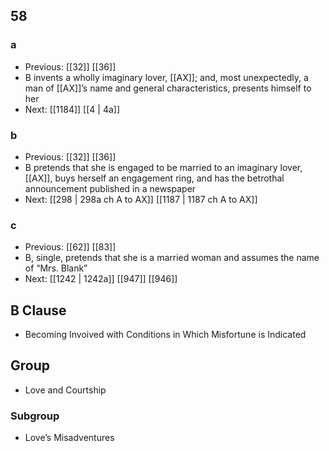 ## 58
### a
- Previous: [[32]] [[36]] 
- B invents a wholly imaginary lover, [[AX]]; and, most unexpectedly, a man of [[AX]]’s name and general characteristics, presents himself to her
- Next: [[1184]] [[4 | 4a]] 

### b
- Previous: [[32]] [[36]] 
- B pretends that she is engaged to be married to an imaginary lover, [[AX]], buys herself an engagement ring, and has the betrothal announcement published in a newspaper
- Next: [[298 | 298a ch A to AX]] [[1187 | 1187 ch A to AX]] 

### c
- Previous: [[62]] [[83]] 
- B, single, pretends that she is a married woman and assumes the name of “Mrs. Blank”
- Next: [[1242 | 1242a]] [[947]] [[946]] 

## B Clause
- Becoming Invoived with Conditions in Which Misfortune is Indicated

## Group
- Love and Courtship

### Subgroup
- Love’s Misadventures

